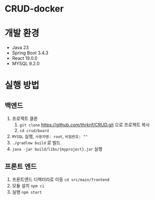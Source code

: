 # CRUD-docker

# 개발 환경
- Java 23
- Spring Boot 3.4.3
- React 19.0.0
- MYSQL 9.2.0

# 실행 방법
## 백엔드
1. 프로젝트 클론
   1. `git clone` https://github.com/thrkrif/CRUD.git 으로 프로젝트 복사
   2. `cd crud/board`
2. `MYSQL` 실행, `사용자명: root`, `비밀번호: ""`
3. `./gradlew build` 로 빌드
4. `java -jar build/libs/{myproject}.jar` 실행
## 프론트 엔드
1. 프론트엔드 디렉터리로 이동 `cd src/main/frontend`
2. 모듈 설치 `npm ci`
3. 실행 `npm start`
